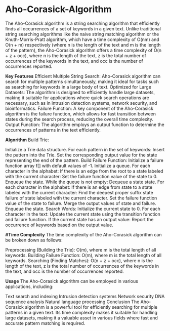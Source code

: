 # Aho-Corasick-Algorithm

The Aho-Corasick algorithm is a string searching algorithm that efficiently finds all occurrences of a set of keywords in a given text. Unlike traditional string searching algorithms like the naive string matching algorithm or the Knuth-Morris-Pratt algorithm, which have a time complexity of O(nm) and O(n + m) respectively (where n is the length of the text and m is the length of the pattern), the Aho-Corasick algorithm offers a time complexity of O(n + z + occ), where n is the length of the text, z is the total number of occurrences of the keywords in the text, and occ is the number of occurrences reported.

**Key Features**
Efficient Multiple String Search: Aho-Corasick algorithm can search for multiple patterns simultaneously, making it ideal for tasks such as searching for keywords in a large body of text.
Optimized for Large Datasets: The algorithm is designed to efficiently handle large datasets, making it suitable for applications where quick search operations are necessary, such as in intrusion detection systems, network security, and bioinformatics.
Failure Function: A key component of the Aho-Corasick algorithm is the failure function, which allows for fast transition between states during the search process, reducing the overall time complexity.
Output Function: The algorithm employs an output function to determine the occurrences of patterns in the text efficiently.

**Algorithm**
Build Trie:

Initialize a Trie data structure.
For each pattern in the set of keywords:
Insert the pattern into the Trie.
Set the corresponding output value for the state representing the end of the pattern.
Build Failure Function:
Initialize a failure function array f[] with default values of -1.
Initialize a queue.
For each character in the alphabet:
If there is an edge from the root to a state labeled with the current character:
Set the failure function value of the state to 0.
Enqueue the state.
While the queue is not empty:
Dequeue a state state.
For each character in the alphabet:
If there is an edge from state to a state labeled with the current character:
Find the deepest proper suffix state failure of state labeled with the current character.
Set the failure function value of the state to failure.
Merge the output values of state and failure.
Enqueue the state.
Search Words:
Initialize the current state to 0.
For each character in the text:
Update the current state using the transition function and failure function.
If the current state has an output value:
Report the occurrence of keywords based on the output value.

**#Time Complexity**
The time complexity of the Aho-Corasick algorithm can be broken down as follows:

Preprocessing (Building the Trie): O(m), where m is the total length of all keywords.
Building Failure Function: O(m), where m is the total length of all keywords.
Searching (Finding Matches): O(n + z + occ), where n is the length of the text, z is the total number of occurrences of the keywords in the text, and occ is the number of occurrences reported.

**Usage**
The Aho-Corasick algorithm can be employed in various applications, including:

Text search and indexing
Intrusion detection systems
Network security
DNA sequence analysis
Natural language processing
Conclusion
The Aho-Corasick algorithm is a powerful tool for efficiently searching for multiple patterns in a given text. Its time complexity makes it suitable for handling large datasets, making it a valuable asset in various fields where fast and accurate pattern matching is required.



